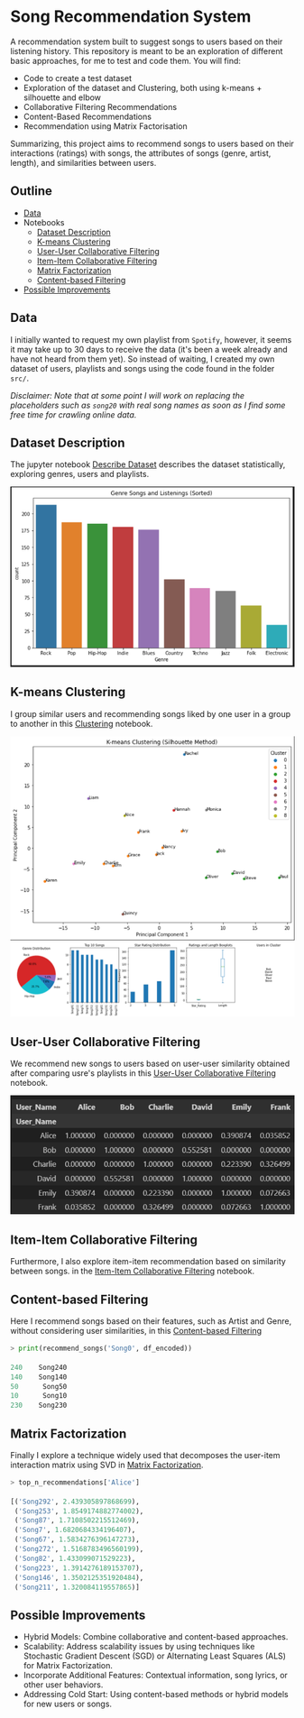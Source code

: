 # Song Recommendation System

A recommendation system built to suggest songs to users based on their listening history. This repository is meant to be an exploration of different basic approaches, for me to test and code them. You will find:

- Code to create a test dataset
- Exploration of the dataset and Clustering, both using k-means + silhouette and elbow
- Collaborative Filtering Recommendations
- Content-Based Recommendations
- Recommendation using Matrix Factorisation

Summarizing, this project aims to recommend songs to users based on their interactions (ratings) with songs, the attributes of songs (genre, artist, length), and similarities between users.

## Outline

- [Data](#data)
- Notebooks
    - [Dataset Description ](#dataset-description )
    - [K-means Clustering](#k-means-clustering)
    - [User-User Collaborative Filtering](#user-user-collaborative-filtering)
    - [Item-Item Collaborative Filtering](#item-item-collaborative-filtering)
    - [Matrix Factorization](#matrix-factorization)
    - [Content-based Filtering](#content-based-filtering)
- [Possible Improvements](#possible-improvements)

## Data
I initially wanted to request my own playlist from `Spotify`, however, it seems it may take up to 30 days to receive the data (it's been a week already and have not heard from them yet). So instead of waiting, I created my own dataset of users, playlists and songs using the code found in the folder `src/`.

*Disclaimer: Note that at some point I will work on replacing the placeholders such as `song20` with real song names as soon as I find some free time for crawling online data.*


## Dataset Description 
The jupyter notebook [Describe Dataset](0_describe_dataset.ipynb) describes the dataset statistically, exploring genres, users and playlists.

![Alt text](img/image.png)


## K-means Clustering
I group similar users and recommending songs liked by one user in a group to another in this [Clustering](1_basic_clustering.ipynb) notebook.

![Alt text](img/image-1.png)
![Alt text](img/image-2.png)


## User-User Collaborative Filtering
We recommend new songs to users based on user-user similarity obtained after comparing usre's playlists in this [User-User Collaborative Filtering](2_collaborative_filtering_recsys.ipynb) notebook.

![Alt text](img/image-3.png)


## Item-Item Collaborative Filtering
Furthermore, I also explore item-item recommendation based on similarity between songs. in the [Item-Item Collaborative Filtering](2_collaborative_filtering_recsys.ipynb) notebook.

## Content-based Filtering
Here I recommend songs based on their features, such as Artist and Genre, without considering user similarities, in this [Content-based Filtering](3_content_based_recsys.ipynb)

```python
> print(recommend_songs('Song0', df_encoded))

240    Song240
140    Song140
50      Song50
10      Song10
230    Song230
```

## Matrix Factorization
Finally I explore a technique widely used that decomposes the user-item interaction matrix using SVD in [Matrix Factorization](4_matrix_factorisation.ipynb).

```python
> top_n_recommendations['Alice']

[('Song292', 2.439305897868699),
 ('Song253', 1.8549174882774002),
 ('Song87', 1.7108502215512469),
 ('Song7', 1.6820684334196407),
 ('Song67', 1.5834276396147273),
 ('Song272', 1.5168783496560199),
 ('Song82', 1.433099071529223),
 ('Song223', 1.3914276189153707),
 ('Song146', 1.3502125351920484),
 ('Song211', 1.320084119557865)]
```

## Possible Improvements

- Hybrid Models: Combine collaborative and content-based approaches.
- Scalability: Address scalability issues by using techniques like Stochastic Gradient Descent (SGD) or Alternating Least Squares (ALS) for Matrix Factorization.
- Incorporate Additional Features: Contextual information, song lyrics, or other user behaviors.
- Addressing Cold Start: Using content-based methods or hybrid models for new users or songs.

